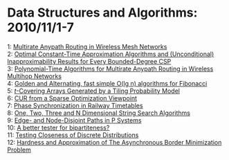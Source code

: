# Data Structures and Algorithms: 2010/11/1-7  
1: [Multirate Anypath Routing in Wireless Mesh Networks](https://doi.org/10.48550/arXiv.0809.1681)  
2: [Optimal Constant-Time Approximation Algorithms and (Unconditional)  Inapproximability Results for Every Bounded-Degree CSP](https://doi.org/10.48550/arXiv.1006.3368)  
3: [Polynomial-Time Algorithms for Multirate Anypath Routing in Wireless  Multihop Networks](https://doi.org/10.48550/arXiv.1010.6166)  
4: [Golden and Alternating, fast simple O(lg n) algorithms for Fibonacci](https://doi.org/10.48550/arXiv.1011.0148)  
5: [$t$-Covering Arrays Generated by a Tiling Probability Model](https://doi.org/10.48550/arXiv.1011.0351)  
6: [CUR from a Sparse Optimization Viewpoint](https://doi.org/10.48550/arXiv.1011.0413)  
7: [Phase Synchronization in Railway Timetables](https://doi.org/10.48550/arXiv.1003.4012)  
8: [One, Two, Three and N Dimensional String Search Algorithms](https://doi.org/10.48550/arXiv.1009.3809)  
9: [Edge- and Node-Disjoint Paths in P Systems](https://doi.org/10.48550/arXiv.1011.0495)  
10: [A better tester for bipartiteness?](https://doi.org/10.48550/arXiv.1011.0531)  
11: [Testing Closeness of Discrete Distributions](https://doi.org/10.48550/arXiv.1009.5397)  
12: [Hardness and Approximation of The Asynchronous Border Minimization  Problem](https://doi.org/10.48550/arXiv.1011.1202)  